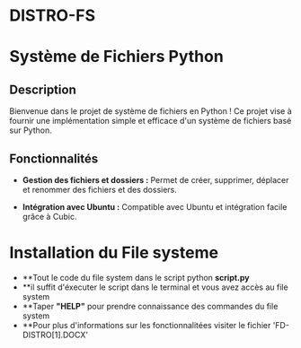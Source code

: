 # DISTRO-FS
# Système de Fichiers Python


## Description

Bienvenue dans le projet de système de fichiers en Python ! Ce projet vise à fournir une implémentation simple et efficace d'un système de fichiers basé sur Python.

## Fonctionnalités

- **Gestion des fichiers et dossiers :** Permet de créer, supprimer, déplacer et renommer des fichiers et des dossiers.
  
- **Intégration avec Ubuntu :** Compatible avec Ubuntu et intégration facile grâce à Cubic.

# Installation du File systeme
- **Tout le code du file system dans le script python  **script.py**
- **il suffit d'éxecuter le script dans le terminal et vous avez accès au file system 
- **Taper **"HELP"** pour prendre connaissance des commandes du file system 
- **Pour plus d'informations sur les fonctionnalitées visiter le fichier 'FD-DISTRO[1].DOCX'

